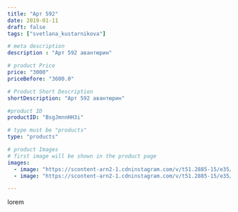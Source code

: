 ```yaml
---
title: "Арт 592"
date: 2019-01-11
draft: false
tags: ["svetlana_kustarnikova"]

# meta description
description : "Арт 592 авантюрин"

# product Price
price: "3000"
priceBefore: "3600.0"

# Product Short Description
shortDescription: "Арт 592 авантюрин"

#product ID
productID: "BsgJmnnHH3i"

# type must be "products"
type: "products"

# product Images
# first image will be shown in the product page
images:
  - image: "https://scontent-arn2-1.cdninstagram.com/v/t51.2885-15/e35/47691799_219825838967043_3067478791616367631_n.jpg?se=7&tp=1&_nc_ht=scontent-arn2-1.cdninstagram.com&_nc_cat=103&_nc_ohc=V1DuWFc0kkwAX87M9jD&ccb=7-4&oh=3c7f4672e94141afdccba9d2d17eba33&oe=608487BE&ig_cache_key=MTk1NDYwNDQ3MTc2Nzk5MTQ3Nw%3D%3D.2-ccb7-4"
  - image: "https://scontent-arn2-1.cdninstagram.com/v/t51.2885-15/e35/47690762_224827591651245_3892471288649444207_n.jpg?se=7&tp=1&_nc_ht=scontent-arn2-1.cdninstagram.com&_nc_cat=109&_nc_ohc=Si_virT1uHUAX8w9i4N&ccb=7-4&oh=55e066476f406974ab78a10b86feee0d&oe=6084CDA8&ig_cache_key=MTk1NDYwNDQ3MTc1OTYzMDE5Nw%3D%3D.2-ccb7-4"

---
```

lorem
